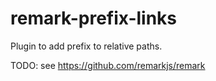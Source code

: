 # remark-prefix-links
Plugin to add prefix to relative paths.

TODO: see https://github.com/remarkjs/remark
